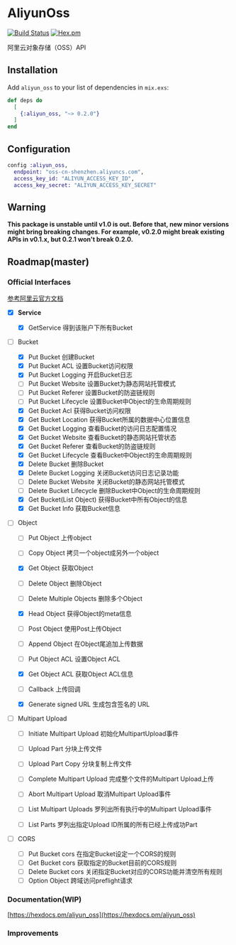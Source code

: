 # AliyunOss

[![Build Status](https://semaphoreci.com/api/v1/ug0/aliyun_oss/branches/master/shields_badge.svg)](https://semaphoreci.com/ug0/aliyun_oss)
[![Hex.pm](https://img.shields.io/hexpm/v/aliyun_oss.svg)](https://hex.pm/packages/aliyun_oss)

阿里云对象存储（OSS）API

## Installation

Add `aliyun_oss` to your list of dependencies in `mix.exs`:

```elixir
def deps do
  [
    {:aliyun_oss, "~> 0.2.0"}
  ]
end
```


## Configuration
```elixir
config :aliyun_oss,
  endpoint: "oss-cn-shenzhen.aliyuncs.com",
  access_key_id: "ALIYUN_ACCESS_KEY_ID",
  access_key_secret: "ALIYUN_ACCESS_KEY_SECRET"
```

## **Warning**
**This package is unstable until v1.0 is out. Before that, new minor versions might bring breaking changes. For example, v0.2.0 might break existing APIs in v0.1.x, but 0.2.1 won't break 0.2.0.**


## Roadmap(master)

### Official Interfaces
[参考阿里云官方文档](https://help.aliyun.com/document_detail/31948.html?spm=a2c4g.11186623.6.1037.520869cbKcHFcL)

- [x] **Service**

  - [x] GetService	得到该账户下所有Bucket

- [ ] Bucket

  - [x] Put Bucket	创建Bucket
  - [x] Put Bucket ACL	设置Bucket访问权限
  - [x] Put Bucket Logging	开启Bucket日志
  - [ ] Put Bucket Website	设置Bucket为静态网站托管模式
  - [ ] Put Bucket Referer	设置Bucket的防盗链规则
  - [ ] Put Bucket Lifecycle	设置Bucket中Object的生命周期规则
  - [x] Get Bucket Acl	获得Bucket访问权限
  - [x] Get Bucket Location	获得Bucket所属的数据中心位置信息
  - [x] Get Bucket Logging	查看Bucket的访问日志配置情况
  - [x] Get Bucket Website	查看Bucket的静态网站托管状态
  - [x] Get Bucket Referer	查看Bucket的防盗链规则
  - [x] Get Bucket Lifecycle	查看Bucket中Object的生命周期规则
  - [x] Delete Bucket	删除Bucket
  - [x] Delete Bucket Logging	关闭Bucket访问日志记录功能
  - [ ] Delete Bucket Website	关闭Bucket的静态网站托管模式
  - [ ] Delete Bucket Lifecycle	删除Bucket中Object的生命周期规则
  - [x] Get Bucket(List Object)	获得Bucket中所有Object的信息
  - [x] Get Bucket Info	获取Bucket信息

- [ ] Object

  - [ ] Put Object	上传object
  - [ ] Copy Object	拷贝一个object成另外一个object
  - [x] Get Object	获取Object
  - [ ] Delete Object	删除Object
  - [ ] Delete Multiple Objects	删除多个Object
  - [x] Head Object	获得Object的meta信息
  - [ ] Post Object	使用Post上传Object
  - [ ] Append Object	在Object尾追加上传数据
  - [ ] Put Object ACL	设置Object ACL
  - [x] Get Object ACL	获取Object ACL信息
  - [ ] Callback	上传回调
  - [x] Generate signed URL 生成包含签名的 URL


- [ ] Multipart Upload

  - [ ] Initiate Multipart Upload	初始化MultipartUpload事件
  - [ ] Upload Part	分块上传文件
  - [ ] Upload Part Copy	分块复制上传文件
  - [ ] Complete Multipart Upload	完成整个文件的Multipart Upload上传
  - [ ] Abort Multipart Upload	取消Multipart Upload事件
  - [ ] List Multipart Uploads	罗列出所有执行中的Multipart Upload事件
  - [ ] List Parts	罗列出指定Upload ID所属的所有已经上传成功Part


- [ ] CORS
  - [ ] Put Bucket cors	在指定Bucket设定一个CORS的规则
  - [ ] Get Bucket cors	获取指定的Bucket目前的CORS规则
  - [ ] Delete Bucket cors	关闭指定Bucket对应的CORS功能并清空所有规则
  - [ ] Option Object	跨域访问preflight请求

### Documentation(WIP)
[https://hexdocs.pm/aliyun_oss](https://hexdocs.pm/aliyun_oss)

### Improvements